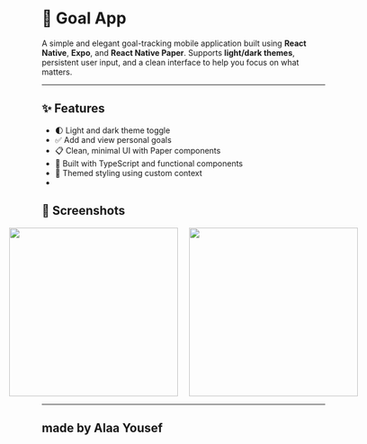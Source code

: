 # 🎯 Goal App

A simple and elegant goal-tracking mobile application built using **React Native**, **Expo**, and **React Native Paper**. Supports **light/dark themes**, persistent user input, and a clean interface to help you focus on what matters.

---

## ✨ Features

- 🌓 Light and dark theme toggle
- ✅ Add and view personal goals
- 📋 Clean, minimal UI with Paper components
- 🎯 Built with TypeScript and functional components
- 💅 Themed styling using custom context
- 


## 📱 Screenshots

<div style="display: flex; gap: 20px; justify-content: center;">
  <img src="https://github.com/user-attachments/assets/b5217ed9-3fe0-4f19-b22a-2ff1477af1f1" width="300"/>
  <img src="https://github.com/user-attachments/assets/57795829-5f3a-4cd4-b0ba-88d15cd4468a" width="300"/>
</div>

----
## made by Alaa Yousef
